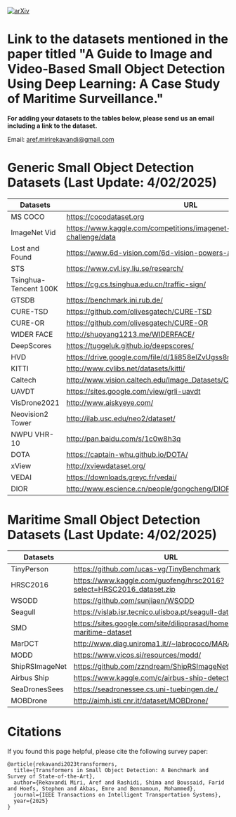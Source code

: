 [![arXiv](https://img.shields.io/badge/arXiv-2309.04902-b31b1b.svg)](https://arxiv.org/abs/2207.12926)

# Link to the datasets mentioned in the paper titled "A Guide to Image and Video-Based Small Object Detection Using Deep Learning: A Case Study of Maritime Surveillance."

**For adding your datasets to the tables below, please send us an email including a link to the dataset.**

Email: aref.mirirekavandi@gmail.com

# Generic Small Object Detection Datasets (Last Update: 4/02/2025)

| Datasets | URL |
| -------- | -------- |
| MS COCO |https://cocodataset.org|
| ImageNet Vid |https://www.kaggle.com/competitions/imagenet-object-localization-challenge/data|
|Lost and Found |https://www.6d-vision.com/6d-vision-powers-autonomous-driving |
|STS | https://www.cvl.isy.liu.se/research/|
|Tsinghua-Tencent  100K | https://cg.cs.tsinghua.edu.cn/traffic-sign/|
|GTSDB |https://benchmark.ini.rub.de/ |
|CURE-TSD | https://github.com/olivesgatech/CURE-TSD|
|CURE-OR| https://github.com/olivesgatech/CURE-OR|
|WIDER FACE |http://shuoyang1213.me/WIDERFACE/ |
|DeepScores|https://tuggeluk.github.io/deepscores/ |
|HVD |https://drive.google.com/file/d/1li858elZvUgss8rC_yDsb5bDfiRyhdrX/view|
|KITTI |http://www.cvlibs.net/datasets/kitti/ |
|Caltech |http://www.vision.caltech.edu/Image_Datasets/CaltechPedestrians/ |
|UAVDT |https://sites.google.com/view/grli-uavdt |
|VisDrone2021 |http://www.aiskyeye.com/ |
|Neovision2 Tower | http://ilab.usc.edu/neo2/dataset/|
|NWPU VHR-10 | http://pan.baidu.com/s/1c0w8h3q|
|DOTA | https://captain-whu.github.io/DOTA/|
|xView | http://xviewdataset.org/|
|VEDAI |https://downloads.greyc.fr/vedai/ |
|DIOR |http://www.escience.cn/people/gongcheng/DIOR.html |

# Maritime Small Object Detection Datasets (Last Update: 4/02/2025)

| Datasets | URL |
| -------- | -------- |
|TinyPerson |https://github.com/ucas-vg/TinyBenchmark |
|HRSC2016 |https://www.kaggle.com/guofeng/hrsc2016?select=HRSC2016_dataset.zip |
|WSODD|https://github.com/sunjiaen/WSODD|
|Seagull|https://vislab.isr.tecnico.ulisboa.pt/seagull-dataset/ |
|SMD|https://sites.google.com/site/dilipprasad/home/singapore-maritime-dataset|
|MarDCT|http://www.diag.uniroma1.it//~labrococo/MAR/|
|MODD | https://www.vicos.si/resources/modd/|
|ShipRSImageNet |https://github.com/zzndream/ShipRSImageNet |
|Airbus Ship |https://www.kaggle.com/c/airbus-ship-detection/data |
|SeaDronesSees |https://seadronessee.cs.uni-tuebingen.de./ |
|MOBDrone |http://aimh.isti.cnr.it/dataset/MOBDrone/ |




# Citations
If you found this page helpful, please cite the following survey paper:

```
@article{rekavandi2023transformers,
  title={Transformers in Small Object Detection: A Benchmark and Survey of State-of-the-Art},
  author={Rekavandi Miri, Aref and Rashidi, Shima and Boussaid, Farid and Hoefs, Stephen and Akbas, Emre and Bennamoun, Mohammed},
  journal={IEEE Transactions on Intelligent Transportation Systems},
  year={2025}
}
```
